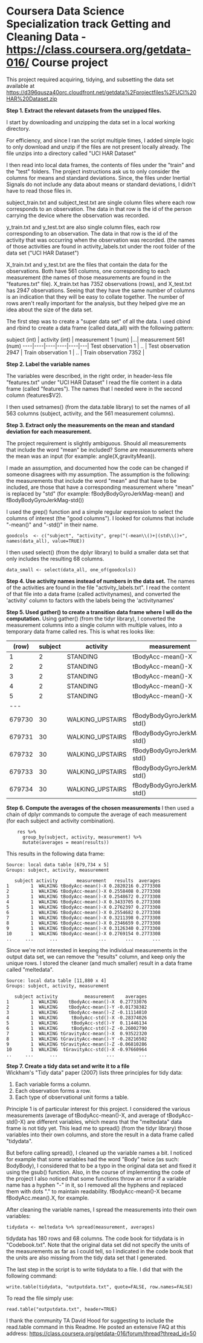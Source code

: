 Coursera Data Science Specialization track
Getting and Cleaning Data - https://class.coursera.org/getdata-016/
Course project
===========================================

This project required acquiring, tidying, and subsetting the data set available at https://d396qusza40orc.cloudfront.net/getdata%2Fprojectfiles%2FUCI%20HAR%20Dataset.zip


**Step 1. Extract the relevant datasets from the unzipped files.**

I start by downloading and unzipping the data set in a local working directory.

For efficiency, and since I ran the script multiple times, I added simple logic to only download and unzip if the files are not present locally already. The file unzips into a directory called "UCI HAR Dataset"


I then read into local data frames, the contents of files under the "train" and the "test" folders. The project instructions ask us to only consider the columns for means and standard deviations. Since, the files under Inertial Signals do not include any data about means or standard deviations, I didn't have to read those files in.

subject_train.txt and subject_test.txt are single column files where each row corresponds to an observation. The data in that row is the id of the person carrying the device where the observation was recorded.

y_train.txt and y_test.txt are also single column files, each row corresponding to an observation. The data in that row is the id of the activity that was occurring when the observation was recorded. (the names of those activities are found in activity_labels.txt under the root folder of the data set ("UCI HAR Dataset")

X_train.txt and y_test.txt are the files that contain the data for the observations.
Both have 561 columns, one corresponding to each measurement (the names of those measurements are found in the "features.txt" file).
X_train.txt has 7352 observations (rows), and X_test.txt has 2947 observations.
Seeing that they have the same number of columns is an indication that they will be easy to collate together.
The number of rows aren't really important for the analysis, but they helped give me an idea about the size of the data set.

The first step was to create a "super data set" of all the data. I used cbind and rbind to create a data frame (called data_all) with the following pattern:

subject (int) | activity (int) | measurement 1 (num) |...| measurement 561 (num)
----|----|----|----|----|---|
Test observation 1 |
.. |
Test observation 2947 |
Train observation 1 |
.. |
Train observation 7352 |


**Step 2. Label the variable names**

The variables were described, in the right order, in header-less file "features.txt" under "UCI HAR Dataset"
I read the file content in a data frame (called "features"). The names that I needed were in the second column (features$V2).

I then used setnames() (from the data.table library) to set the names of all 563 columns (subject, activity, and the 561 measurement columns).


**Step 3. Extract only the measurements on the mean and standard deviation for each measurement.**

The project requirement is slightly ambiguous. Should all measurements that include the word "mean" be included? Some are measurements where the mean was an input (for example: angle(X,gravityMean)).

I made an assumption, and documented how the code can be changed if someone disagrees with my assumption. The assumption is the following: the measurements that include the word "mean" and that have to be included, are those that have a corresponding measurement where "mean" is replaced by "std" (for example: fBodyBodyGyroJerkMag-mean() and fBodyBodyGyroJerkMag-std())

I used the grep() function and a simple regular expression to select the columns of interest (the "good columns"). I looked for columns that include "-mean()" and "-std()" in their name.
```
goodcols  <- c("subject", "activity", grep("(-mean\\()+|(std\\()+", names(data_all), value=TRUE))
```
I then used select() (from the dplyr library) to build a smaller data set that only includes the resulting 68 columns.
```
data_small <- select(data_all, one_of(goodcols))
```


**Step 4. Use activity names instead of numbers in the data set.**
The names of the activities are found in the file "activity_labels.txt".
I read the content of that file into a data frame (called activitynames), and converted the 'activity' column to factors with the labels being the 'activitynames'

**Step 5. Used gather() to create a transition data frame where I will do the computation.**
Using gather() (from the tidyr library), I converted the measurement columns into a single column with multiple values, into a temporary data frame called res.
This is what res looks like:

(row)	  |subject|activity|measurement|results
---------|-------|-----------|-------------|---
1       |2      |STANDING|tBodyAcc-mean()-X|0.2571778
2       |2      |STANDING|tBodyAcc-mean()-X |0.2860267
3       |2      |STANDING|tBodyAcc-mean()-X |0.2754848
4       |2      |STANDING|tBodyAcc-mean()-X  |0.2702982
5       |2      |STANDING| tBodyAcc-mean()-X |0.2748330
---     |                                                          
679730  |30| WALKING_UPSTAIRS| fBodyBodyGyroJerkMag-std()|-0.7239514
679731  |30| WALKING_UPSTAIRS| fBodyBodyGyroJerkMag-std()|-0.7711831
679732  |30| WALKING_UPSTAIRS| fBodyBodyGyroJerkMag-std()|-0.7263718
679733  |30| WALKING_UPSTAIRS| fBodyBodyGyroJerkMag-std()|-0.6894209
679734  |30| WALKING_UPSTAIRS| fBodyBodyGyroJerkMag-std()|-0.7451204

	
**Step 6. Compute the averages of the chosen measurements**
I then used a chain of dplyr commands to compute the average of each measurement (for each subject and activity combination). 
```
	res %>% 
	  group_by(subject, activity, measurement) %>% 
	  mutate(averages = mean(results))
```
This results in the following data frame:

	Source: local data table [679,734 x 5]
	Groups: subject, activity, measurement

	   subject activity       measurement   results  averages
	1        1  WALKING tBodyAcc-mean()-X 0.2820216 0.2773308
	2        1  WALKING tBodyAcc-mean()-X 0.2558408 0.2773308
	3        1  WALKING tBodyAcc-mean()-X 0.2548672 0.2773308
	4        1  WALKING tBodyAcc-mean()-X 0.3433705 0.2773308
	5        1  WALKING tBodyAcc-mean()-X 0.2762397 0.2773308
	6        1  WALKING tBodyAcc-mean()-X 0.2554682 0.2773308
	7        1  WALKING tBodyAcc-mean()-X 0.3211398 0.2773308
	8        1  WALKING tBodyAcc-mean()-X 0.2346659 0.2773308
	9        1  WALKING tBodyAcc-mean()-X 0.3126340 0.2773308
	10       1  WALKING tBodyAcc-mean()-X 0.2769154 0.2773308
	..     ...      ...               ...       ...       ...

Since we're not interested in keeping the individual measurements in the output data set, we can remove the "results" column, and keep only the unique rows. I stored the cleaner (and much smaller) result in a data frame called "meltedata".
	
	Source: local data table [11,880 x 4]
	Groups: subject, activity, measurement

	   subject activity          measurement    averages
	1        1  WALKING    tBodyAcc-mean()-X  0.27733076
	2        1  WALKING    tBodyAcc-mean()-Y -0.01738382
	3        1  WALKING    tBodyAcc-mean()-Z -0.11114810
	4        1  WALKING     tBodyAcc-std()-X -0.28374026
	5        1  WALKING     tBodyAcc-std()-Y  0.11446134
	6        1  WALKING     tBodyAcc-std()-Z -0.26002790
	7        1  WALKING tGravityAcc-mean()-X  0.93522320
	8        1  WALKING tGravityAcc-mean()-Y -0.28216502
	9        1  WALKING tGravityAcc-mean()-Z -0.06810286
	10       1  WALKING  tGravityAcc-std()-X -0.97660964
	..     ...      ...                  ...         ...


**Step 7. Create a tidy data set and write it to a file**	
Wickham's "Tidy data" paper (2007) lists three principles for tidy data:
1. Each variable forms a column.
2. Each observation forms a row.
3. Each type of observational unit forms a table.
	
Principle 1 is of particular interest for this project. I considered the various measurements (average of tBodyAcc-mean()-X, and average of tBodyAcc-std()-X) are different variables, which means that the "meltedata" data frame is not tidy yet. This lead me to spread() (from the tidyr library) those variables into their own columns, and store the result in a data frame called "tidydata".

But before calling spread(), I cleaned up the variable names a bit. I noticed for example that some variables had the word "Body" twice (as such: BodyBody), I considered that to be a typo in the original data set and fixed it using the gsub() function. Also, in the course of implementing the code of the project I also noticed that some functions throw an error if a variable name has a hyphen "-" in it, so I removed all the hyphens and replaced them with dots "." to maintain readability.
	fBodyAcc-mean()-X became fBodyAcc.mean().X, for example.

After cleaning the variable names, I spread the measurements into their own variables:
```
tidydata <- meltedata %>% spread(measurement, averages)
```
tidydata has 180 rows and 68 columns. The code book for tidydata is in "Codebook.txt". Note that the original data set did not specify the units of the measurements as far as I could tell, so I indicated in the code book that the units are also missing from the tidy data set that I generated.
	
	
The last step in the script is to write tidydata to a file. I did that with the following command:
```
write.table(tidydata, "outputdata.txt", quote=FALSE, row.names=FALSE)
```	
To read the file simply use:
```
read.table("outputdata.txt", header=TRUE)
```	
I thank the community TA David Hood for suggesting to include the read.table command in this Readme. He posted an extensive FAQ at this address:  https://class.coursera.org/getdata-016/forum/thread?thread_id=50
